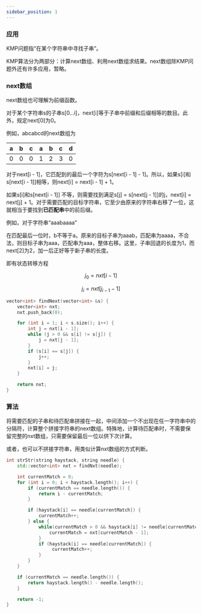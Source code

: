 ```yaml
---
sidebar_position: 1
---
```


### 应用

KMP问题指“在某个字符串中寻找子串”。

KMP算法分为两部分：计算next数组、利用next数组求结果。next数组除KMP问题外还有许多应用，暂略。

### next数组

next数组也可理解为前缀函数。

对于某个字符串s的子串s[0...i]，next[i]等于子串中前缀和后缀相等的数目。此外，规定next[0]为0。

例如，abcabcd的next数组为  

|a|b|c|a|b|c|d|  
|:-:|:-:|:-:|:-:|:-:|:-:|:-:|
|0|0|0|1|2|3|0|

对于next[i - 1]，它匹配到的最后一个字符为s[next[i - 1] - 1]。所以，如果s[i]和s[next[i - 1]]相等，则next[i] = next[i - 1] + 1。

如果s[i]和s[next[i - 1]] 不等，则需要找到满足s[j] = s[next[j - 1]]的j，next[i] = next[j] + 1。对于需要匹配的目标字符串，它至少由原来的字符串右移了一位，这就相当于要找到**已匹配串**中的前后缀。

例如，对于字符串“aaabaaaa”

在匹配最后一位时，b不等于a。原来的目标子串为aaab，匹配串为aaaa，不合法，则目标子串为aaa，匹配串为aaa，整体右移。这里，子串回退的长度为1，而next[2]为2，加一后正好等于新子串的长度。

即有状态转移方程

$$
j_0 = nxt[i - 1]
$$

$$
j_i = nxt[j_{i - 1} - 1]
$$

```C++
vector<int> findNext(vector<int> &s) {
    vector<int> nxt;
    nxt.push_back(0);

    for (int i = 1; i < s.size(); i++) {
        int j = nxt[i - 1];
        while (j > 0 && s[i] != s[j]) {
            j = nxt[j - 1];
        }
        if (s[i] == s[j]) {
            j++;
        }
        nxt[i] = j;
    }

    return nxt;
}
```

### 算法

将需要匹配的子串和待匹配串拼接在一起，中间添加一个不出现在任一字符串中的分隔符，计算整个拼接字符串的next数组。特殊地，计算待匹配串时，不需要保留完整的nxt数组，只需要保留最后一位以供下次计算。

或者，也可以不拼接字符串，用类似计算nxt数组的方式判断。  

```C++
int strStr(string haystack, string needle) {
    std::vector<int> nxt = findNxt(needle);

    int currentMatch = 0;
    for (int i = 0; i < haystack.length(); i++) {
        if (currentMatch == needle.length()) {
            return i - currentMatch;
        }

        if (haystack[i] == needle[currentMatch]) {
            currentMatch++;
        } else {
            while(currentMatch > 0 && haystack[i] != needle[currentMatch]) {
                currentMatch = nxt[currentMatch - 1];
            }
            if (haystack[i] == needle[currentMatch]) {
                 currentMatch++;
            }
        }
    }

    if (currentMatch == needle.length()) {
        return haystack.length() - needle.length();
    }

    return -1;
}
```